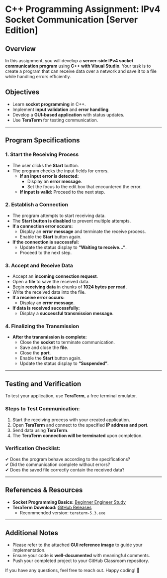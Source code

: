 # C++ Programming Assignment: IPv4 Socket Communication [Server Edition]

## **Overview**
In this assignment, you will develop a **server-side IPv4 socket communication program** using **C++ with Visual Studio**. Your task is to create a program that can receive data over a network and save it to a file while handling errors efficiently.

## **Objectives**
- Learn **socket programming** in C++.
- Implement **input validation** and **error handling**.
- Develop a **GUI-based application** with status updates.
- Use **TeraTerm** for testing communication.

---

## **Program Specifications**
### **1. Start the Receiving Process**
- The user clicks the **Start** button.
- The program checks the input fields for errors.
  - **If an input error is detected:**
    - Display an **error message**.
    - Set the focus to the edit box that encountered the error.
  - **If input is valid:** Proceed to the next step.

### **2. Establish a Connection**
- The program attempts to start receiving data.
- The **Start button is disabled** to prevent multiple attempts.
- **If a connection error occurs:**
  - Display an **error message** and terminate the receive process.
  - Enable the **Start** button again.
- **If the connection is successful:**
  - Update the status display to **“Waiting to receive…”**.
  - Proceed to the next step.

### **3. Accept and Receive Data**
- Accept an **incoming connection request**.
- Open a **file** to save the received data.
- Begin **receiving data** in chunks of **1024 bytes per read**.
- Write the received data into the file.
- **If a receive error occurs:**
  - Display an **error message**.
- **If data is received successfully:**
  - Display a **successful transmission message**.

### **4. Finalizing the Transmission**
- **After the transmission is complete:**
  - Close the **socket** to terminate communication.
  - Save and close the **file**.
  - Close the **port**.
  - Enable the **Start** button again.
  - Update the status display to **“Suspended”**.

---

## **Testing and Verification**
To test your application, use **TeraTerm**, a free terminal emulator.

### **Steps to Test Communication:**
1. Start the receiving process with your created application.
2. Open **TeraTerm** and connect to the specified **IP address and port**.
3. Send data using **TeraTerm**.
4. The **TeraTerm connection will be terminated** upon completion.

### **Verification Checklist:**
✔ Does the program behave according to the specifications?  
✔ Did the communication complete without errors?  
✔ Does the saved file correctly contain the received data?  

---

## **References & Resources**
- **Socket Programming Basics:** [Beginner Engineer Study](https://beginner-engineer-study.com/socket/)
- **TeraTerm Download:** [GitHub Releases](https://github.com/TeraTermProject/teraterm/releases)  
  - Recommended version: `teraterm-5.3.exe`

---

## **Additional Notes**
- Please refer to the attached **GUI reference image** to guide your implementation.
- Ensure your code is **well-documented** with meaningful comments.
- Push your completed project to your GitHub Classroom repository.

If you have any questions, feel free to reach out. Happy coding! 🚀

